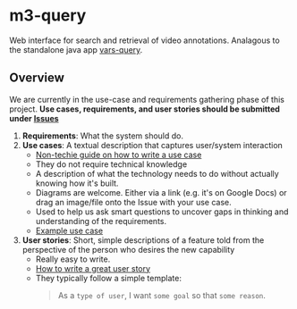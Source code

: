 # m3-query
Web interface for search and retrieval of video annotations. Analagous to the standalone java app [vars-query](https://github.com/mbari-media-management/vars-query).

## Overview

We are currently in the use-case and requirements gathering phase of this project. __Use cases, requirements, and user stories should be submitted under [Issues](https://github.com/mbari-media-management/m3-query/issues)__

1. __Requirements__: What the system should do.
2. __Use cases__: A textual description that captures user/system interaction
    - [Non-techie guide on how to write a use case](https://www.usability.gov/how-to-and-tools/methods/use-cases.html)
    - They do not require technical knowledge
    - A description of what the technology needs to do without actually knowing how it's built.
    - Diagrams are welcome. Either via a link (e.g. it's on Google Docs) or drag an image/file onto the Issue with your use case.
    - Used to help us ask smart questions to uncover gaps in thinking and understanding of the requirements.
    - [Example use case](https://www.usability.gov/how-to-and-tools/methods/use-cases.html)
3. __User stories__: Short, simple descriptions of a feature told from the perspective of the person who desires the new capability 
    - Really easy to write. 
    - [How to write a great user story](https://docs.ca.com/en-us/ca-agile-central/saas/writing-great-user-story)
    - They typically follow a simple template: 
        > As a `type of user`, I want `some goal` so that `some reason`.

